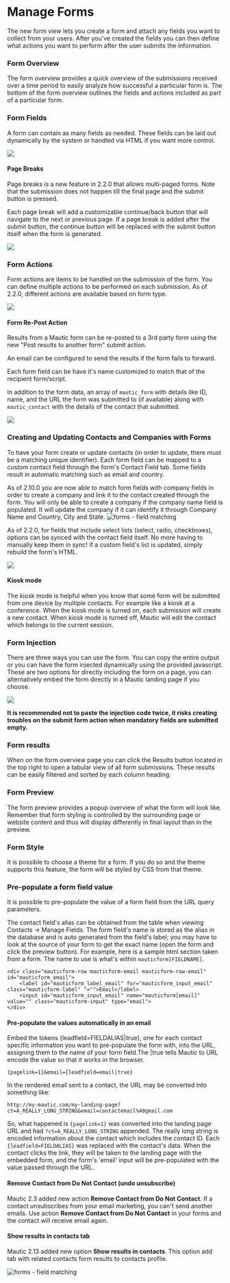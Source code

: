# Manage Forms

The new form view lets you create a form and attach any fields you want to collect from your users. After you've created the fields you can then define what actions you want to perform after the user submits the information.

### Form Overview

The form overview provides a quick overview of the submissions received over a time period to easily analyze how successful a particular form is. The bottom of the form overview outlines the fields and actions included as part of a particular form.

### Form Fields

A form can contain as many fields as needed. These fields can be laid out dynamically by the system or handled via HTML if you want more control.

![](/forms/media/new-form.png)

#### Page Breaks

Page breaks is a new feature in 2.2.0 that allows multi-paged forms. Note that the submission does not happen till the final page and the submit button is pressed.
 
Each page break will add a customizable continue/back button that will navigate to the next or previous page. If a page break is added after the submit button, the continue button will be replaced with the submit button itself when the form is generated. 

![](/forms/media/page-break.png)

### Form Actions

Form actions are items to be handled on the submission of the form. You can define multiple actions to be performed on each submission. As of 2.2.0, different actions are available based on form type.

![](/forms/media/form-actions.jpg)

#### Form Re-Post Action

Results from a Mautic form can be re-posted to a 3rd party form using the new "Post results to another form" submit action. 

An email can be configured to send the results if the form fails to forward. 
 
Each form field can be have it's name customized to match that of the recipient form/script. 

In addition to the form data, an array of `mautic_form` with details like ID, name, and the URL the form was submitted to (if available) along with `mautic_contact` with the details of the contact that submitted. 

![](/forms/media/repost.png)

### Creating and Updating Contacts and Companies with Forms

To have your form create or update contacts (in order to update, there must be a matching unique identifier). Each form field can be mapped to a custom contact field through the form's Contact Field tab. Some fields result in automatic matching such as email and country. 

As of 2.10.0 you are now able to match form fields with company fields in order to create a company and link it to the contact created through the form. You will only be able to create a company if the company name field is populated. It will update the company if it can identify it through Company Name and Country, City and State.
![forms - field matching](/forms/media/forms-field-matching.png)

As of 2.2.0, for fields that include select lists (select, radio, checkboxes), options can be synced with the contact field itself. No more having to manually keep them in sync! If a custom field's list is updated, simply rebuild the form's HTML. 

![](/forms/media/rebuild.png)

#### Kiosk mode

The kiosk mode is helpful when you know that some form will be submitted from one device by multiple contacts. For example like a kiosk at a conference. When the kiosk mode is turned on, each submission will create a new contact. When kiosk mode is turned off, Mautic will edit the contact which belongs to the current session.

### Form Injection

There are three ways you can use the form. You can copy the entire output or you can have the form injected dynamically using the provided javascript. These are two options for directly including the form on a page, you can alternatively embed the form directly in a Mautic landing page if you choose.

![](http://drop.dbh.li/image/2M1q3T2T0Z0u/Image%202014-11-17%20at%204.20.56%20PM.png)

**It is recommended not to paste the injection code twice, it risks creating troubles on the submit form action when mandatory fields are submitted empty.**

### Form results

When on the form overview page you can click the Results button located in the top right to open a tabular view of all form submissions. These results can be easily filtered and sorted by each column heading.

### Form Preview

The form preview provides a popup overview of what the form will look like. Remember that form styling is controlled by the surrounding page or website content and thus will display differently in final layout than in the preview.

### Form Style

It is possible to choose a theme for a form. If you do so and the theme supports this feature, the form will be styled by CSS from that theme.

### Pre-populate a form field value

It is possible to pre-populate the value of a form field from the URL query parameters.

The contact field's alias can be obtained from the table when viewing Contacts -> Manage Fields. The form field's name is stored as the alias in the database and is auto generated from the field's label; you may have to look at the source of your form to get the exact name (open the form and click the preview button). For example, here is a sample html section taken from a form. The name to use is what's within `mauticform[FIELDNAME]`.

```
<div class="mauticform-row mauticform-email mauticform-row-email" id="mauticform_email">
    <label id="mauticform_label_email" for="mauticform_input_email" class="mauticform-label" "="">Email</label>
    <input id="mauticform_input_email" name="mauticform[email]" value="" class="mauticform-input" type="email">
</div>
```

#### Pre-populate the values automatically in an email

Embed the tokens {leadfield=FIELDALIAS|true}, one for each contact specific information you want to pre-populate the form with, into the URL, assigning them to the name of your form field.The |true tells Mautic to URL encode the value so that it works in the browser.
```
{pagelink=1}&email={leadfield=email|true}
```
In the rendered email sent to a contact, the URL may be converted into something like:
```
http://my-mautic.com/my-landing-page?ct=A_REALLY_LONG_STRING&email=contactemail%40gmail.com
```
So, what happened is `{pagelink=1}` was converted into the landing page URL and had `?ct=A_REALLY_LONG_STRING` appended. The really long string is encoded information about the contact which includes the contact ID. Each `{leadfield=FIELDALIAS}` was replaced with the contact's data. When the contact clicks the link, they will be taken to the landing page with the embedded form, and the form's 'email' input will be pre-populated with the value passed through the URL.

#### Remove Contact from Do Not Contact (undo unsubscribe)

Mautic 2.3 added new action **Remove Contact from Do Not Contact**. If a contact unsubscribes from your email marketing, you can't send another emails.  Use action **Remove Contact from Do Not Contact** in your forms and the contact will receive email again.


#### Show results in contacts tab

Mautic 2.13 added new option **Show results in contacts**. This option add tab with related contacts form results to contacts profile. 

![forms - field matching](/forms/media/contacts-form-tab.png)